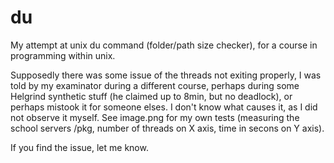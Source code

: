 # du
My attempt at unix du command (folder/path size checker), for a course in programming within unix.

Supposedly there was some issue of the threads not exiting properly, I was told by my examinator during a different course, perhaps during some Helgrind synthetic stuff (he claimed up to 8min, but no deadlock), or perhaps mistook it for someone elses.
I don't know what causes it, as I did not observe it myself. See image.png for my own tests (measuring the school servers /pkg, number of threads on X axis, time in secons on Y axis).

If you find the issue, let me know.
